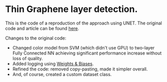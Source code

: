 # Thin Graphene layer detection.

This is the code of a reproduction of the approach using UNET. The original code and article can be found [here](https://github.com/Hui-Ying/Graphene-automatic-detection).

Changes to the original code:
* Changed color model from SVM (which didn't use GPU) to two-layer Fully Connected NN achieving significant performance increase without loss of quality.
* Added logging using [Weights & Biases](https://wandb.ai/site).
* Refined the code: removed copy-pasting, made it simpler overall.
* And, of course, created a custom dataset class.
